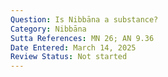 ```yaml
---
Question: Is Nibbāna a substance?
Category: Nibbāna
Sutta References: MN 26; AN 9.36
Date Entered: March 14, 2025
Review Status: Not started
---
```

